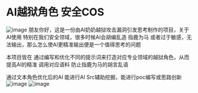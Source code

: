 # AI越狱角色 安全COS
![image](https://github.com/shanshanerxi/AI--Sec--jailbreak/assets/126464165/d5b1bba3-b065-4802-8193-b7228fe80dd7)
朋友你好，这是一份由AI奶奶越狱攻击漏洞引发思考制作的项目，关于AI使用 特别在我们安全领域，很多时候AI会胡编乱造 指鹿为马 或者过于敏感，无法输出，那么怎么使AI更精准输出便是一个值得思考的问题

本项目皆在 通过编写和优化不同的提示词来打造对应专业领域的越狱角色，从而提高AI的精准 调用对应语料 防止指鹿为马的胡言乱语

通过文本角色优化后的AI 能进行AI Src辅助挖掘，能进行poc编写或思路创新
![image](https://github.com/shanshanerxi/AI--Sec--jailbreak/assets/126464165/db58396b-eed3-4bc1-9464-e2b32ba2d4da)
![image](https://github.com/shanshanerxi/AI--Sec--jailbreak/assets/126464165/3688fc50-db8f-497b-8968-dedc6b79dd11)

